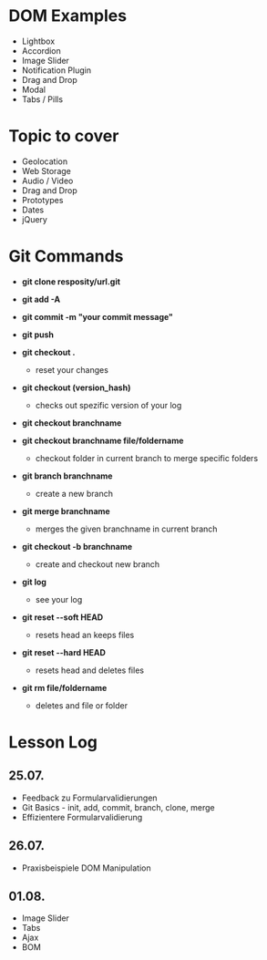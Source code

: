 # DOM Examples
- Lightbox
- Accordion
- Image Slider
- Notification Plugin
- Drag and Drop
- Modal
- Tabs / Pills

# Topic to cover
- Geolocation
- Web Storage
- Audio / Video
- Drag and Drop
- Prototypes
- Dates
- jQuery


# Git Commands
- **git clone resposity/url.git**
- **git add -A**
- **git commit -m "your commit message"**
- **git push**

- **git checkout .**
    - reset your changes
- **git checkout (version_hash)**
    - checks out spezific version of your log
- **git checkout branchname**
- **git checkout branchname file/foldername**
    - checkout folder in current branch to merge specific folders
- **git branch branchname**
    - create a new branch
    
- **git merge branchname**
    - merges the given branchname in current branch
    
- **git checkout -b branchname**
    - create and checkout new branch
    
- **git log**
    - see your log
    
- **git reset --soft HEAD**
    - resets head an keeps files
- **git reset --hard HEAD**
    - resets head and deletes files
    
- **git rm file/foldername**
    - deletes and file or folder
    

    
# Lesson Log

## 25.07. 
- Feedback zu Formularvalidierungen
- Git Basics - init, add, commit, branch, clone, merge
- Effizientere Formularvalidierung

## 26.07.
- Praxisbeispiele DOM Manipulation

## 01.08.
- Image Slider
- Tabs
- Ajax
- BOM